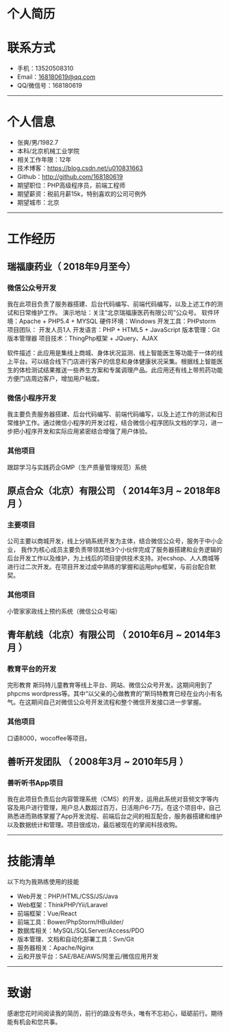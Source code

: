 # 个人简历

# 联系方式

- 手机：13520508310
- Email：168180619@qq.com
- QQ/微信号：168180619

---

# 个人信息

 - 张爽/男/1982.7
 - 本科/北京机械工业学院
 - 相关工作年限：12年
 - 技术博客：https://blog.csdn.net/u010831663
 - Github：http://github.com/168180619
 - 期望职位：PHP高级程序员，前端工程师
 - 期望薪资：税前月薪15k，特别喜欢的公司可例外
 - 期望城市：北京

---

# 工作经历


##  瑞福康药业（ 2018年9月至今）

### 微信公众号开发
我在此项目负责了服务器搭建、后台代码编写、前端代码编写，以及上述工作的测试和日常维护工作。
演示地址：关注“北京瑞福康医药有限公司”公众号。
软件环境：Apache + PHP5.4 + MYSQL
硬件环境：Windows
开发工具：PHPstorm
项目团队： 开发人员1人
开发语言：PHP + HTML5 + JavaScript
版本管理：Git版本管理器
项目技术：ThingPhp框架 + JQuery、AJAX

软件描述：此应用是集线上商城、身体状况监测、线上智能医生等功能于一体的线上平台。可以结合线下门店进行客户的信息和身体健康状况采集。根据线上智能医生的体检测试结果推送一些养生方案和专属调理产品。此应用还有线上带煎药功能方便门店周边客户，增加用户粘度。



### 微信小程序开发
我主要负责服务器搭建、后台代码编写、前端代码编写，以及上述工作的测试和日常维护工作。通过微信小程序的开发过程，结合微信小程序团队文档的学习，进一步把小程序开发和实际应用紧密结合增强了用户体验。


### 其他项目

跟踪学习与实践药企GMP（生产质量管理规范）系统



 
## 原点合众（北京）有限公司 （ 2014年3月 ~ 2018年8月 ）

### 主要项目 

公司主要以商城开发，线上分销系统开发为主体，结合微信公众号，服务于中小企业，
我作为核心成员主要负责带领其他3个小伙伴完成了服务器搭建和业务逻辑的后台开发工作以及维护，为上线后的项目提供技术支持。对ecshop、人人商城等进行过二次开发。在项目开发过成中熟练的掌握和运用php框架，与前台配合默契。

### 其他项目
 小管家家政线上预约系统（微信公众号端）




## 青年航线（北京）有限公司 （ 2010年6月 ~ 2014年3月 ）

### 教育平台的开发
完形教育 斯玛特儿童教育等线上平台、网站、微信公众号开发。这期间用到了phpcms wordpress等。其中“以父亲的心做教育的”斯玛特教育已经在业内小有名气。在这期间自己对微信公众号开发流程和整个微信开发接口进一步掌握。


### 其他项目
口语8000，wocoffee等项目。 




## 善听开发团队 （ 2008年3月 ~ 2010年5月 ）

### 善听听书App项目 
我在此项目负责后台内容管理系统（CMS）的开发，运用此系统对音频文字等内容及用户进行管理，用户总人数超过百万，日活用户6-7万。在这个项目中，自己熟悉进而熟练掌握了App开发流程、前端后台之间的相互配合，服务器搭建和维护以及数据统计和管理。项目很成功，最后被现在的掌阅科技收购。


---

# 技能清单


以下均为我熟练使用的技能

- Web开发：PHP/HTML/CSS/JS/Java
- Web框架：ThinkPHP/Yii/Laravel
- 前端框架：Vue/React
- 前端工具：Bower/PhpStorm/HBuilder/
- 数据库相关：MySQL/SQLServer/Access/PDO
- 版本管理、文档和自动化部署工具：Svn/Git
- 服务器相关：Apache/Nginx
- 云和开放平台：SAE/BAE/AWS/阿里云/微信应用开发


---

# 致谢
感谢您花时间阅读我的简历，前行的路没有尽头，唯有不忘初心，砥砺前行。期待能有机会和您共事。
